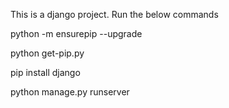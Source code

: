 This is a django project. Run the below commands

python -m ensurepip --upgrade

python get-pip.py

pip install django

python manage.py runserver
